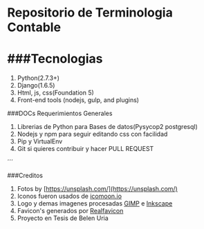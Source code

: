 Repositorio de Terminologia Contable
===========================================

###Tecnologias
===============

1. Python(2.7.3+)
2. Django(1.6.5) 
3. Html, js, css(Foundation 5)
4. Front-end tools (nodejs, gulp, and plugins)

###DOCs
Requerimientos Generales

1. Librerias de Python para Bases de datos(Pysycop2 postgresql)
2. Nodejs y npm para seguir editando css con facilidad
3. Pip y VirtualEnv
4. Git si quieres contribuir y hacer PULL REQUEST



´´´


###Creditos

1. Fotos by [https://unsplash.com/](https://unsplash.com/)
2. Iconos fueron usados de [icomoon.io](https://icomon.io)
3. Logo y demas imagenes procesadas [GIMP](http://www.gimp.org.es/) e [Inkscape](https://inkscape.org/es/)
4. Favicon's generados por [Realfavicon](www.realfavicon.net)
5. Proyecto en Tesis de Belen Uria